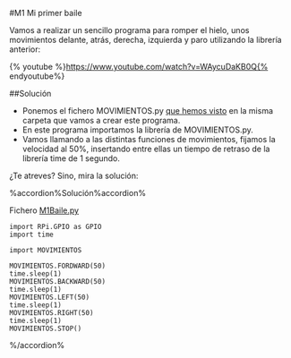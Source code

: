 #M1 Mi primer baile

Vamos a realizar un sencillo programa para romper el hielo, unos movimientos delante, atrás, derecha, izquierda y paro utilizando la librería anterior:

{% youtube %}https://www.youtube.com/watch?v=WAycuDaKB0Q{% endyoutube%}


##Solución
* Ponemos el fichero MOVIMIENTOS.py [que hemos visto](/24-libreria-movimientospy.md) en la misma carpeta que vamos a crear este programa.
* En este programa importamos la librería de MOVIMIENTOS.py.
* Vamos llamando a las distintas funciones de movimientos, fijamos la velocidad al 50%, insertando entre ellas un tiempo de retraso de la librería time de 1 segundo.

¿Te atreves? Sino, mira la solución:

%accordion%Solución%accordion%

Fichero [M1Baile.py](https://github.com/JavierQuintana/AlphabotPython/)

```cpp+lineNumbers:true
import RPi.GPIO as GPIO
import time

import MOVIMIENTOS

MOVIMIENTOS.FORDWARD(50)
time.sleep(1)
MOVIMIENTOS.BACKWARD(50)
time.sleep(1)
MOVIMIENTOS.LEFT(50)
time.sleep(1)
MOVIMIENTOS.RIGHT(50)
time.sleep(1)
MOVIMIENTOS.STOP()
```
%/accordion%


